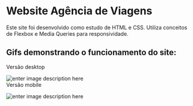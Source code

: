 # Website Agência de Viagens

Este site foi desenvolvido como estudo de HTML e CSS. Utiliza conceitos de Flexbox e Media Queries para responsividade.

## Gifs demonstrando o funcionamento do site:

Versão desktop

![enter image description here](https://github.com/abdoria/site-viagens/blob/master/assets/agencia-viagens-laptop.gif?raw=true)
<br>
Versão mobile

![enter image description here](https://github.com/abdoria/site-viagens/blob/master/assets/agencia-viagens-mobile.gif?raw=true)